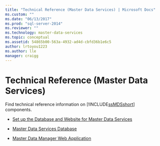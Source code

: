 ```yaml
---
title: "Technical Reference (Master Data Services) | Microsoft Docs"
ms.custom: ""
ms.date: "06/13/2017"
ms.prod: "sql-server-2014"
ms.reviewer: ""
ms.technology: master-data-services
ms.topic: conceptual
ms.assetid: 54865b00-563a-4932-ad4d-cbfd36b1e6c5
author: lrtoyou1223
ms.author: lle
manager: craigg
---
```

# Technical Reference (Master Data Services)
  Find technical reference information on [!INCLUDE[ssMDSshort](../includes/ssmdsshort-md.md)] components.  
  
-   [Set up the Database and Website for Master Data Services](set-up-the-database-and-website-for-master-data-services.md)  
  
-   [Master Data Services Database](../../2014/master-data-services/master-data-services-database.md)  
  
-   [Master Data Manager Web Application](../../2014/master-data-services/master-data-manager-web-application.md)  
  
  
